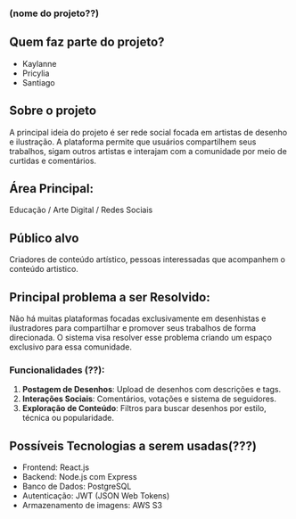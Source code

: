 ### (nome do projeto??)

## Quem faz parte do projeto? 
- Kaylanne
- Pricylia
- Santiago

## Sobre o projeto
A principal ideia do projeto é ser rede social focada em artistas de desenho e ilustração. A plataforma permite que usuários compartilhem seus trabalhos, sigam outros artistas e interajam com a comunidade por meio de curtidas e comentários.

## Área Principal:
Educação / Arte Digital / Redes Sociais

## Público alvo
Criadores de conteúdo artístico, pessoas interessadas que acompanhem o conteúdo artistico.

## Principal problema a ser Resolvido:
Não há muitas plataformas focadas exclusivamente em desenhistas e ilustradores para compartilhar e promover seus trabalhos de forma direcionada. O sistema visa resolver esse problema criando um espaço exclusivo para essa comunidade.

### Funcionalidades (??):
1. **Postagem de Desenhos**: Upload de desenhos com descrições e tags.
2. **Interações Sociais**: Comentários, votações e sistema de seguidores.
3. **Exploração de Conteúdo**: Filtros para buscar desenhos por estilo, técnica ou popularidade.

## Possíveis Tecnologias a serem usadas(???)
- Frontend: React.js
- Backend: Node.js com Express
- Banco de Dados: PostgreSQL
- Autenticação: JWT (JSON Web Tokens)
- Armazenamento de imagens: AWS S3
